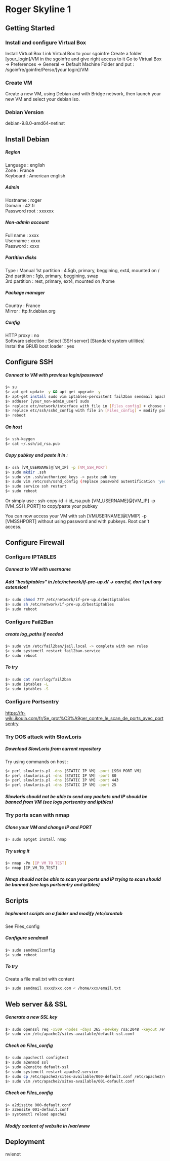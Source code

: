 # Roger Skyline 1

## Getting Started

### Install and configure Virtual Box

Install Virtual Box
Link Virtual Box to your sgoinfre
Create a folder [your_login]/VM in the sgoinfre and give right access to it
Go to Virtual Box -> Preferences -> General -> Default Machine Folder and put :
/sgoinfre/goinfre/Perso/[your login]/VM

### Create VM

Create a new VM, using Debian and with Bridge network, then launch your new VM and select your debian iso.

### Debian Version

debian-9.8.0-amd64-netinst

## Install Debian

##### Region
Language : english <br>
Zone : France <br>
Keyboard : American english <br>
##### Admin
Hostname : roger <br>
Domain : 42.fr <br>
Password root : xxxxxx <br>
##### Non-admin account
Full name : xxxx <br>
Username : xxxx <br>
Password : xxxx <br>
##### Partition disks
Type : Manual
1st partition : 4.5gb, primary, beggining, ext4, mounted on / <br>
2nd partition : 1gb, primary, beggining, swap <br>
3rd partition : rest, primary, ext4, mounted on /home <br>
##### Package manager
Country : France <br>
Mirror : ftp.fr.debian.org <br>
##### Config
HTTP proxy : no <br>
Software selection : Select [SSH server] [Standard system utilities] <br>
Instal the GRUB boot loader : yes <br>

## Configure SSH

##### Connect to VM with previous login/password
```bash
$> su
$> apt-get update -y && apt-get upgrade -y
$> apt-get install sudo vim iptables-persistent fail2ban sendmail apache2 portsentry
$> adduser [your_non-admin_user] sudo
$> replace etc/network/interface with file in [Files_config] + choose your IP
$> replace etc/ssh/sshd_config with file in [Files_config] + modify password authentification to 'yes' + choose your port
$> reboot
```
##### On host
```bash
$> ssh-keygen
$> cat ~/.ssh/id_rsa.pub
```
##### Copy pubkey and paste it in :
```bash
$> ssh [VM_USERNAME]@[VM_IP] -p [VM_SSH_PORT]
$> sudo mkdir .ssh
$> sudo vim .ssh/authorized_keys -> paste pub key 
$> sudo vim /etc/ssh/sshd_config (replace password autentification 'yes' to 'no')
$> sudo service ssh restart
$> sudo reboot
```
Or simply use : ssh-copy-id -i id_rsa.pub [VM_USERNAME]@[VM_IP] -p [VM_SSH_PORT] to copy/paste your pubkey

You can now access your VM with ssh [VMUSERNAME]@[VMIP] -p [VMSSHPORT] without using password and with pubkeys. Root can't access.

## Configure Firewall

### Configure IPTABLES

##### Connect to VM with username
##### Add "bestiptables" in /etc/network/if-pre-up.d/ -> careful, don't put any extension!


```bash
$> sudo chmod 777 /etc/network/if-pre-up.d/bestiptables
$> sudo sh /etc/network/if-pre-up.d/bestiptables
$> sudo reboot
```

### Configure Fail2Ban

##### create log_paths if needed

```bash
$> sudo vim /etc/fail2ban/jail.local -> complete with own rules
$> sudo systemctl restart fail2ban.service
$> sudo reboot
```

##### To try

```bash
$> sudo cat /var/log/fail2ban
$> sudo iptables -L
$> sudo iptables -S
```

### Configure Portsentry

https://fr-wiki.ikoula.com/fr/Se_prot%C3%A9ger_contre_le_scan_de_ports_avec_portsentry

### Try DOS attack with SlowLoris

##### Download SlowLoris from current repository

Try using commands on host :
```bash
$> perl slowloris.pl -dns [STATIC IP VM] -port [SSH PORT VM]
$> perl slowloris.pl -dns [STATIC IP VM] -port 80
$> perl slowloris.pl -dns [STATIC IP VM] -port 443
$> perl slowloris.pl -dns [STATIC IP VM] -port 25
```

##### Slowloris should not be able to send any packets and IP should be banned from VM (see logs portsentry and iptbles)

### Try ports scan with nmap

##### Clone your VM and change IP and PORT

```bash
$> sudo aptget install nmap
```

##### Try using it

```bash
$> nmap -Pn [IP_VM_TO_TEST]
$> nmap [IP_VM_TO_TEST]
```
##### Nmap should not be able to scan your ports and IP trying to scan should be banned (see logs portsentry and iptbles)

## Scripts

##### Implement scripts on a folder and modify /etc/crontab

See Files_config

##### Configure sendmail
```bash
$> sudo sendmailconfig
$> sudo reboot
```

##### To try
Create a file mail.txt with content
```bash
$> sudo sendmail xxxx@xxx.com < /home/xxx/email.txt
```

## Web server && SSL

##### Generate a new SSL key
```bash
$> sudo openssl req -x509 -nodes -days 365 -newkey rsa:2048 -keyout /etc/ssl/private/rogerxxx.com.key -out /etc/ssl/certs/rogerxxx.com.crt
$> sudo vim /etc/apache2/sites-available/default-ssl.conf
```
##### Check on Files_config
```bash
$> sudo apachectl configtest
$> sudo a2enmod ssl
$> sudo a2ensite default-ssl
$> sudo systemctl restart apache2.service
$> sudo cp /etc/apache2/sites-available/000-default.conf /etc/apache2/sites-available/001-default.conf
$> sudo vim /etc/apache2/sites-available/001-default.conf
```
##### Check on Files_config
```bash
$> a2dissite 000-default.conf
$> a2ensite 001-default.conf
$> systemctl reload apache2
```
##### Modify content of website in /var/www

## Deployment

nvienot
